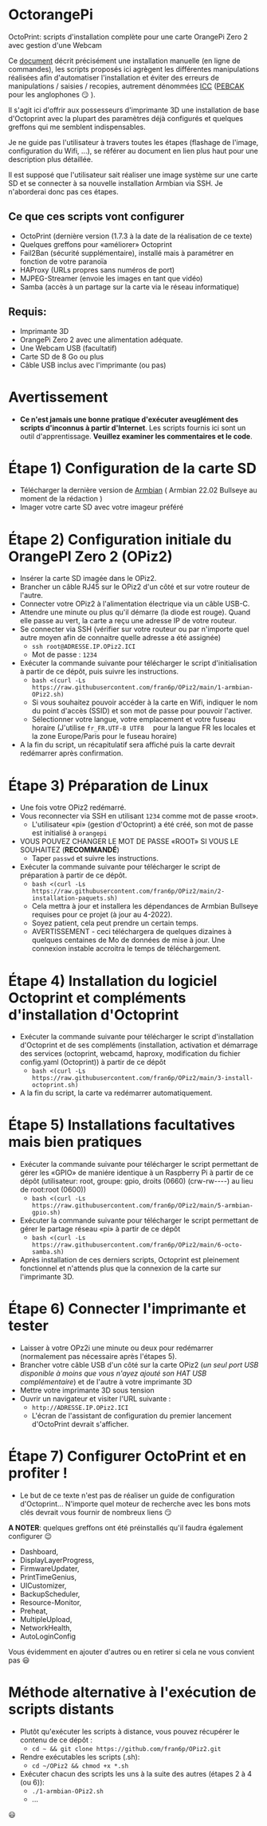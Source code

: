 # OctorangePi
  OctoPrint: scripts d'installation complète pour une carte OrangePi Zero 2 avec gestion d'une Webcam
  
 Ce <a href="https://github.com/fran6p/Documents-LI3D/blob/main/Installer%20Octoprint%20sur%20une%20OrangePi%20Zero%202.md" target="_blank">document</a>
décrit précisément une installation manuelle (en ligne de commandes), les scripts proposés ici agrègent les différentes manipulations réalisées afin d'automatiser l'installation et éviter des erreurs de manipulations / saisies / recopies, autrement dénommées [ICC](https://fr.wiktionary.org/wiki/interface_chaise-clavier) ([PEBCAK](https://fr.wiktionary.org/wiki/PEBCAK) pour les anglophones :smirk: ).

 Il s'agit ici d'offrir aux possesseurs d'imprimante 3D une installation de base d'Octoprint avec la plupart des paramètres déjà configurés et quelques greffons qui me semblent indispensables.
 
  Je ne guide pas l'utilisateur à travers toutes les étapes (flashage de l'image, configuration du Wifi, ...), se référer au document en lien plus haut pour une description plus détaillée.
  
  Il est supposé que l'utilisateur sait réaliser une image système sur une carte SD et se connecter à sa nouvelle installation Armbian via SSH.  Je n'aborderai donc pas ces étapes.

## Ce que ces scripts vont configurer
- OctoPrint (dernière version (1.7.3 à la date de la réalisation de ce texte)
- Quelques greffons pour «améliorer» Octoprint
- Fail2Ban (sécurité supplémentaire), installé mais à paramétrer en fonction de votre paranoïa
- HAProxy (URLs propres sans numéros de port)
- MJPEG-Streamer (envoie les images en tant que vidéo)
- Samba (accès à un partage sur la carte via le réseau informatique)

  
## Requis:
- Imprimante 3D
- OrangePi Zero 2 avec une alimentation adéquate.
- Une Webcam USB (facultatif)
- Carte SD de 8 Go ou plus
- Câble USB inclus avec l'imprimante (ou pas)

# Avertissement
  - **Ce n'est jamais une bonne pratique d'exécuter aveuglément des scripts d'inconnus à partir d'Internet**.  Les scripts fournis ici sont un outil d'apprentissage. **Veuillez examiner les commentaires et le code**.

# Étape 1) Configuration de la carte SD
  - Télécharger la dernière version de [Armbian](https://www.armbian.com/orange-pi-zero-2/) ( Armbian 22.02 Bullseye au moment de la rédaction )  
  - Imager votre carte SD avec votre imageur préféré
  
# Étape 2) Configuration initiale du OrangePI Zero 2 (OPiz2)
  - Insérer la carte SD imagée dans le OPiz2.
  - Brancher un câble RJ45 sur le OPiz2 d'un côté et sur votre routeur de l'autre.
  - Connecter votre OPiz2 à l'alimentation électrique via un câble USB-C.
  - Attendre une minute ou plus qu'il démarre (la diode est rouge). Quand elle passe au vert, la carte a reçu une adresse IP de votre routeur.
  - Se connecter via SSH (vérifier sur votre routeur ou par n'importe quel autre moyen afin de connaitre quelle adresse a été assignée)
    - ```ssh root@ADRESSE.IP.OPiz2.ICI```
    - Mot de passe : ``1234``
  - Exécuter la commande suivante pour télécharger le script d'initialisation à partir de ce dépôt, puis suivre les instructions.
    - ``bash <(curl -Ls https://raw.githubusercontent.com/fran6p/OPiz2/main/1-armbian-OPiz2.sh)``
    - Si vous souhaitez pouvoir accéder à la carte en Wifi, indiquer le nom du point d'accès (SSID) et son mot de passe pour pouvoir l'activer.
    - Sélectionner votre langue, votre emplacement et votre fuseau horaire (J'utilise ``fr_FR.UTF-8 UTF8  `` pour la langue FR les locales et la zone Europe/Paris pour le fuseau horaire)
  - A la fin du script, un récapitulatif sera affiché puis la carte devrait redémarrer après confirmation.
  
# Étape 3) Préparation de Linux
  - Une fois votre OPiz2 redémarré.
  - Vous reconnecter via SSH en utilisant ``1234`` comme mot de passe «root».
    - L'utilisateur «pi» (gestion d'Octoprint) a été créé, son mot de passe est initialisé à ``orangepi``
  - VOUS POUVEZ CHANGER LE MOT DE PASSE «ROOT» SI VOUS LE SOUHAITEZ (**RECOMMANDÉ**)
    - Taper ``passwd`` et suivre les instructions.
  - Exécuter la commande suivante pour télécharger le script de préparation à partir de ce dépôt.
    - ``bash <(curl -Ls https://raw.githubusercontent.com/fran6p/OPiz2/main/2-installation-paquets.sh)``
    - Cela mettra à jour et installera les dépendances de Armbian Bullseye requises pour ce projet (à jour au 4-2022).
    - Soyez patient, cela peut prendre un certain temps.
    - AVERTISSEMENT - ceci téléchargera de quelques dizaines à quelques centaines de Mo de données de mise à jour.  Une connexion instable accroitra le temps de téléchargement.

# Étape 4) Installation du logiciel Octoprint et compléments d'installation d'Octoprint
  - Exécuter la commande suivante pour télécharger le script d'installation d'Octoprint et de ses compléments (installation, activation et démarrage des services (octoprint, webcamd, haproxy, modification du fichier config.yaml (Octoprint)) à partir de ce dépôt
    - ``bash <(curl -Ls https://raw.githubusercontent.com/fran6p/OPiz2/main/3-install-octoprint.sh)``
  - A la fin du script, la carte va redémarrer automatiquement.
  
 # Étape 5) Installations facultatives mais bien pratiques
  - Exécuter la commande suivante pour télécharger le script permettant de gérer les «GPIO» de maniére identique à un Raspberry Pi à partir de ce dépôt (utilisateur: root, groupe: gpio, droits (0660) (crw-rw----) au lieu de root:root (0600))
    - ``bash <(curl -Ls https://raw.githubusercontent.com/fran6p/OPiz2/main/5-armbian-gpio.sh)``
  - Exécuter la commande suivante pour télécharger le script permettant de gérer le partage réseau «pi» à partir de ce dépôt
    - ``bash <(curl -Ls https://raw.githubusercontent.com/fran6p/OPiz2/main/6-octo-samba.sh)``	
  - Après installation de ces derniers scripts, Octoprint est pleinement fonctionnel et n'attends plus que la connexion de la carte sur l'imprimante 3D.
  
 # Étape 6) Connecter l'imprimante et tester
  - Laisser à votre OPz2i une minute ou deux pour redémarrer (normalement pas nécessaire après l'étapes 5).
  - Brancher votre câble USB d'un côté sur la carte OPiz2 (*un seul port USB disponible à moins que vous n'ayez ajouté son HAT USB complémentaire*) et de l'autre à votre imprimante 3D
  - Mettre votre imprimante 3D sous tension
  - Ouvrir un navigateur et visiter l'URL suivante :
    - ```http://ADRESSE.IP.OPiz2.ICI```
    - L'écran de l'assistant de configuration du premier lancement d'OctoPrint devrait s'afficher.
    
 # Étape 7) Configurer OctoPrint et en profiter !
  - Le but de ce texte n'est pas de réaliser un guide de configuration d'Octoprint... N'importe quel moteur de recherche avec les bons mots clés devrait vous fournir de nombreux liens :smirk: 
  
  **A NOTER**: quelques greffons ont été préinstallés qu'il faudra également configurer :wink:
  - Dashboard, 
  - DisplayLayerProgress,
  - FirmwareUpdater,
  - PrintTimeGenius, 
  - UICustomizer, 
  - BackupScheduler, 
  - Resource-Monitor,
  - Preheat, 
  - MultipleUpload, 
  - NetworkHealth, 
  - AutoLoginConfig
  
  Vous évidemment en ajouter d'autres ou en retirer si cela ne vous convient pas :smiley:
  
  
 # Méthode alternative à l'exécution de scripts distants
  - Plutôt qu'exécuter les scripts à distance, vous pouvez récupérer le contenu de ce dépôt :
      - ```cd ~ && git clone https://github.com/fran6p/OPiz2.git```
  - Rendre exécutables les scripts (.sh):
      - ```cd ~/OPiz2 && chmod +x *.sh```
  - Exécuter chacun des scripts les uns à la suite des autres (étapes 2 à 4 (ou 6)):
      - ```./1-armbian-OPiz2.sh```
      - ...

:smiley: 
  
  
 
